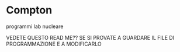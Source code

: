 # Compton
programmi lab nucleare 

VEDETE QUESTO READ ME??
SE SI PROVATE A GUARDARE IL FILE DI PROGRAMMAZIONE E A MODIFICARLO
